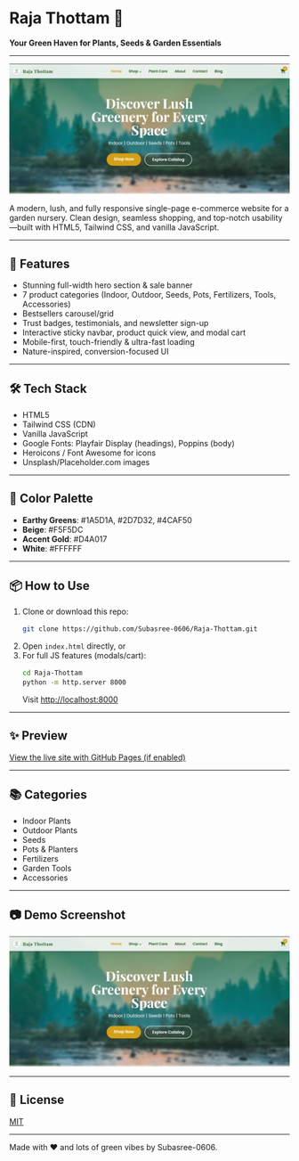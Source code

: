 # Raja Thottam 🌿

**Your Green Haven for Plants, Seeds & Garden Essentials**

---

![Website Screenshot](./Website%20screenshot.png)

A modern, lush, and fully responsive single-page e-commerce website for a garden nursery. Clean design, seamless shopping, and top-notch usability—built with HTML5, Tailwind CSS, and vanilla JavaScript.

---

## 🌱 Features
- Stunning full-width hero section & sale banner
- 7 product categories (Indoor, Outdoor, Seeds, Pots, Fertilizers, Tools, Accessories)
- Bestsellers carousel/grid
- Trust badges, testimonials, and newsletter sign-up
- Interactive sticky navbar, product quick view, and modal cart
- Mobile-first, touch-friendly & ultra-fast loading
- Nature-inspired, conversion-focused UI

---

## 🛠️ Tech Stack
- HTML5
- Tailwind CSS (CDN)
- Vanilla JavaScript
- Google Fonts: Playfair Display (headings), Poppins (body)
- Heroicons / Font Awesome for icons
- Unsplash/Placeholder.com images

---

## 🎨 Color Palette
- **Earthy Greens**: #1A5D1A, #2D7D32, #4CAF50
- **Beige**: #F5F5DC
- **Accent Gold**: #D4A017
- **White**: #FFFFFF

---

## 📦 How to Use
1. Clone or download this repo:
   ```sh
   git clone https://github.com/Subasree-0606/Raja-Thottam.git
   ```
2. Open `index.html` directly, or
3. For full JS features (modals/cart):
   ```sh
   cd Raja-Thottam
   python -m http.server 8000
   ```
   Visit [http://localhost:8000](http://localhost:8000)

---

## ✨ Preview
[View the live site with GitHub Pages (if enabled)](https://subasree-0606.github.io/Raja-Thottam/)

---

## 📚 Categories
- Indoor Plants
- Outdoor Plants
- Seeds
- Pots & Planters
- Fertilizers
- Garden Tools
- Accessories

---

## 📷 Demo Screenshot
![Website Screenshot](./Website%20screenshot.png)

---

## 📝 License
[MIT](./LICENSE)

---

Made with ❤️ and lots of green vibes by Subasree-0606.
